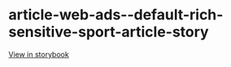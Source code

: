 # article-web-ads--default-rich-sensitive-sport-article-story

[View in storybook](https://raw.githack.com/Independent-Digital-News-and-Media-Ltd/indy-pwamp-sb/PR-1988-sb/index.html?path=/story/article-web-ads--default-rich-sensitive-sport-article-story)